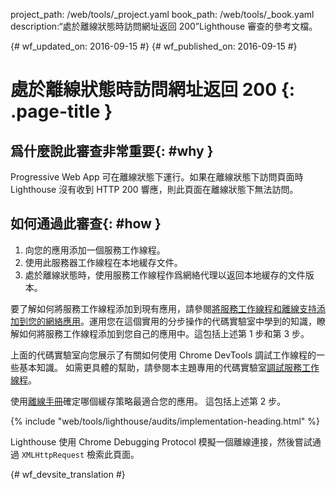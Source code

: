 project_path: /web/tools/_project.yaml
book_path: /web/tools/_book.yaml
description:“處於離線狀態時訪問網址返回 200”Lighthouse 審查的參考文檔。

{# wf_updated_on: 2016-09-15 #}
{# wf_published_on: 2016-09-15 #}

# 處於離線狀態時訪問網址返回 200 {: .page-title }

## 爲什麼說此審查非常重要{: #why }

Progressive Web App 可在離線狀態下運行。如果在離線狀態下訪問頁面時 Lighthouse 沒有收到 HTTP 200 響應，則此頁面在離線狀態下無法訪問。



## 如何通過此審查{: #how }

1. 向您的應用添加一個服務工作線程。
2. 使用此服務器工作線程在本地緩存文件。
3. 處於離線狀態時，使用服務工作線程作爲網絡代理以返回本地緩存的文件版本。


要了解如何將服務工作線程添加到現有應用，請參閱[將服務工作線程和離線支持添加到您的網絡應用](https://codelabs.developers.google.com/codelabs/offline)。運用您在這個實用的分步操作的代碼實驗室中學到的知識，瞭解如何將服務工作線程添加到您自己的應用中。這包括上述第 1 步和第 3 步。

上面的代碼實驗室向您展示了有關如何使用 Chrome DevTools 調試工作線程的一些基本知識。
如需更具體的幫助，請參閱本主題專用的代碼實驗室[調試服務工作線程](https://codelabs.developers.google.com/codelabs/debugging-service-workers)。



使用[離線手冊](https://jakearchibald.com/2014/offline-cookbook/)確定哪個緩存策略最適合您的應用。
這包括上述第 2 步。

{% include "web/tools/lighthouse/audits/implementation-heading.html" %}

Lighthouse 使用 Chrome Debugging Protocol 模擬一個離線連接，然後嘗試通過 `XMLHttpRequest` 檢索此頁面。



{# wf_devsite_translation #}
